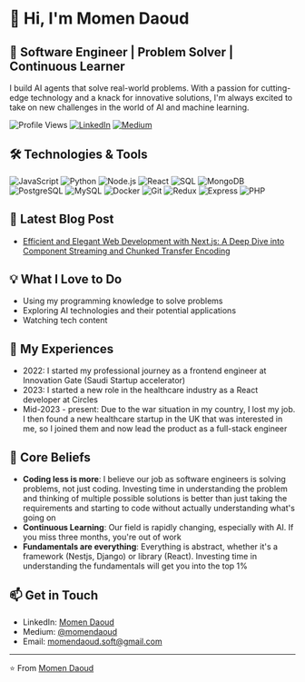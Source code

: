 # 👋 Hi, I'm Momen Daoud

## 🚀 Software Engineer | Problem Solver | Continuous Learner

I build AI agents that solve real-world problems. With a passion for cutting-edge technology and a knack for innovative solutions, I'm always excited to take on new challenges in the world of AI and machine learning.

![Profile Views](https://komarev.com/ghpvc/?username=your-github-username&color=brightgreen)
[![LinkedIn](https://img.shields.io/badge/-LinkedIn-blue?style=flat-square&logo=Linkedin&logoColor=white&link=https://www.linkedin.com/in/momen-daoud/)](https://www.linkedin.com/in/momen-daoud/)
[![Medium](https://img.shields.io/badge/-Medium-12100E?style=flat-square&logo=Medium&logoColor=white&link=https://medium.com/@momendaoud)](https://medium.com/@momendaoud)

## 🛠️ Technologies & Tools

![JavaScript](https://img.shields.io/badge/-JavaScript-F7DF1E?style=flat-square&logo=javascript&logoColor=black)
![Python](https://img.shields.io/badge/-Python-3776AB?style=flat-square&logo=Python&logoColor=white)
![Node.js](https://img.shields.io/badge/-Node.js-339933?style=flat-square&logo=Node.js&logoColor=white)
![React](https://img.shields.io/badge/-React-61DAFB?style=flat-square&logo=react&logoColor=black)
![SQL](https://img.shields.io/badge/-SQL-4479A1?style=flat-square&logo=MySQL&logoColor=white)
![MongoDB](https://img.shields.io/badge/-MongoDB-47A248?style=flat-square&logo=mongodb&logoColor=white)
![PostgreSQL](https://img.shields.io/badge/-PostgreSQL-336791?style=flat-square&logo=postgresql&logoColor=white)
![MySQL](https://img.shields.io/badge/-MySQL-4479A1?style=flat-square&logo=mysql&logoColor=white)
![Docker](https://img.shields.io/badge/-Docker-2496ED?style=flat-square&logo=docker&logoColor=white)
![Git](https://img.shields.io/badge/-Git-F05032?style=flat-square&logo=git&logoColor=white)
![Redux](https://img.shields.io/badge/-Redux-764ABC?style=flat-square&logo=redux&logoColor=white)
![Express](https://img.shields.io/badge/-Express-000000?style=flat-square&logo=express&logoColor=white)
![PHP](https://img.shields.io/badge/-PHP-777BB4?style=flat-square&logo=php&logoColor=white)

## 📝 Latest Blog Post

- [Efficient and Elegant Web Development with Next.js: A Deep Dive into Component Streaming and Chunked Transfer Encoding](https://medium.com/@momendaoud/efficient-and-elegant-web-development-with-next-js-6087b3fd86e1)

## 💡 What I Love to Do

- Using my programming knowledge to solve problems
- Exploring AI technologies and their potential applications
- Watching tech content

## 🚀 My Experiences

- 2022: I started my professional journey as a frontend engineer at Innovation Gate (Saudi Startup accelerator)
- 2023: I started a new role in the healthcare industry as a React developer at Circles
- Mid-2023 - present: Due to the war situation in my country, I lost my job. I then found a new healthcare startup in the UK that was interested in me, so I joined them and now lead the product as a full-stack engineer

## 🌟 Core Beliefs

- **Coding less is more**: I believe our job as software engineers is solving problems, not just coding. Investing time in understanding the problem and thinking of multiple possible solutions is better than just taking the requirements and starting to code without actually understanding what's going on
- **Continuous Learning**: Our field is rapidly changing, especially with AI. If you miss three months, you're out of work
- **Fundamentals are everything**: Everything is abstract, whether it's a framework (Nestjs, Django) or library (React). Investing time in understanding the fundamentals will get you into the top 1%

## 📫 Get in Touch

- LinkedIn: [Momen Daoud](https://www.linkedin.com/in/momen-daoud/)
- Medium: [@momendaoud](https://medium.com/@momendaoud)
- Email: momendaoud.soft@gmail.com

---

⭐️ From [Momen Daoud](https://github.com/Momen-Daoud7)
